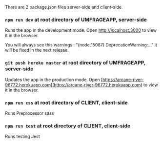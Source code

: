There are 2 package.json files server-side and client-side.

### `npm run dev` at root directory of UMFRAGEAPP, server-side

Runs the app in the development mode. Open
[http://localhost:3000](http://localhost:3000) to view it in the browser.

You will always see this warnings : "(node:15087) DeprecationWarning:..." it
will be fixed in the next release.

### `git push heroku master` at root directory of UMFRAGEAPP, server-side

Updates the app in the production mode. Open
[https://arcane-river-96772.herokuapp.com](https://arcane-river-96772.herokuapp.com) to view it in the browser.

### `npm run css` at root directory of CLIENT, client-side

Runs Preprocessor sass

### `npm run test` at root directory of CLIENT, client-side

Runs testing Jest
